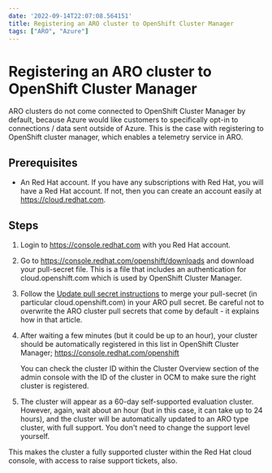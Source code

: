 ```yaml
---
date: '2022-09-14T22:07:08.564151'
title: Registering an ARO cluster to OpenShift Cluster Manager
tags: ["ARO", "Azure"]
---
```

# Registering an ARO cluster to OpenShift Cluster Manager 

ARO clusters do not come connected to OpenShift Cluster Manager by default,
because Azure would like customers to specifically opt-in to connections / data
sent outside of Azure. This is the case with registering to OpenShift cluster
manager, which enables a telemetry service in ARO. 

## Prerequisites

* An Red Hat account. If you have any subscriptions with Red Hat, you will have
  a Red Hat account. If not, then you can create an account easily at
  https://cloud.redhat.com. 

## Steps

1. Login to https://console.redhat.com with you Red Hat account. 

2. Go to https://console.redhat.com/openshift/downloads and download your
pull-secret file. This is a file that includes an authentication for
cloud.openshift.com which is used by OpenShift Cluster Manager.

3. Follow the [Update pull secret instructions](https://docs.microsoft.com/en-us/azure/openshift/howto-add-update-pull-secret) to merge your pull-secret (in particular cloud.openshift.com) in your ARO pull secret. Be careful not to overwrite the ARO cluster pull secrets that come by default - it explains how in that article.

4. After waiting a few minutes (but it could be up to an hour), your 
   cluster should be automatically registered in this list in OpenShift Cluster 
   Manager; https://console.redhat.com/openshift

   You can check the cluster ID within the Cluster Overview section of the
   admin console with the ID of the cluster in OCM to make sure the right cluster is registered.

5. The cluster will appear as a 60-day self-supported evaluation cluster. However, again,
wait about an hour (but in this case, it can take up to 24 hours), and the
cluster will be automatically updated to an ARO type cluster, with full
support. You don't need to change the support level yourself. 

This makes the cluster a fully supported cluster within the Red Hat cloud
console, with access to raise support tickets, also.